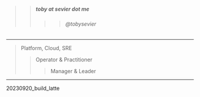 

> 
>> ##### toby at sevier dot me
>>>> ###### @tobysevier

---

> Platform, Cloud, SRE
>> Operator & Practitioner
>>> Manager & Leader

---



20230920_build_latte